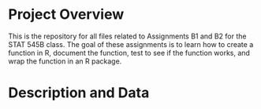 # Project Overview 

This is the repository for all files related to Assignments B1 and B2 for the STAT 545B class. The goal of these assignments is to learn how to create a function in R, document the function, test to see if the function works, and wrap the function in an R package. 

# Description and Data

